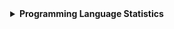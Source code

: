 <details>
    <summary align="center">
        <strong>Programming Language Statistics</strong>
    </summary>
    <br>
        <div align="center">
            <pre>
{{LANGUAGE_SECTION}}
                <sub>Last Updated: {{TIME_OF_UPDATE}}</sub>
                <sub>Data first recorded on 31th. January of 2022</sub>
            </pre>
        </div>
</details>